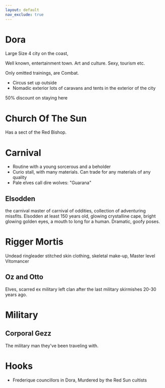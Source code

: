 ```yaml
---
layout: default
nav_exclude: true
---
```

# Dora

Large Size 4 city on the coast,

Well known, entertainment town. Art and culture. Sexy, tourism etc.

Only omitted trainings, are Combat.

* Circus set up outside
* Nomadic exterior lots of caravans and tents in the exterior of the city

50% discount on staying here


# Church Of The Sun
Has a sect of the Red Bishop.

# Carnival
* Routine with a young sorcerous and a beholder 
* Curio stall, with many materials. Can trade for any materials of any quality
* Pale elves call dire wolves: "Guarana"


## Elsodden
the carnival master of carnival of oddities, collection of adventuring missfits. Elsodden at least 150 years old, glowing crystalline cape, bright glowing golden eyes, a mouth to long for a human. Dramatic, goofy poses.

# Rigger Mortis
Undead ringleader stitched skin clothing, skeletal make-up, Master level Vitomancer

## Oz and Otto
Elves, scarred ex military left clan after the last military skirmishes 20-30 years ago.

# Military
## Corporal Gezz
The military man they've been traveling with.

# Hooks
* Frederique councillors in Dora, Murdered by the Red Sun cultists